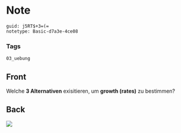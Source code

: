 # Note
```
guid: j5RT$+3=(=
notetype: Basic-d7a3e-4ce08
```

### Tags
```
03_uebung
```

## Front
Welche <b>3 Alternativen</b> exisitieren, um <b>growth (rates)</b> zu bestimmen?

## Back
<img src="paste-9187caf94272d8e795baf40d74a85db2095209fd.jpg">
